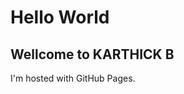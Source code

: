 <!DOCTYPE html>
<html>
<body>
<h1>Hello World</h1>
<h2>Wellcome to KARTHICK B</h2>
<p>I'm hosted with GitHub Pages.</p>
</body>
</html>

